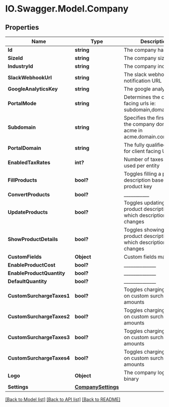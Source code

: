 # IO.Swagger.Model.Company
## Properties

Name | Type | Description | Notes
------------ | ------------- | ------------- | -------------
**Id** | **string** | The company hash id | [optional] 
**SizeId** | **string** | The company size ID | [optional] 
**IndustryId** | **string** | The company industry ID | [optional] 
**SlackWebhookUrl** | **string** | The slack webhook notification URL | [optional] 
**GoogleAnalyticsKey** | **string** | The google analytics key | [optional] 
**PortalMode** | **string** | Determines the client facing urls ie: subdomain,domain,iframe | [optional] 
**Subdomain** | **string** | Specifies the first part of the company domain ie acme in acme.domain.com | [optional] 
**PortalDomain** | **string** | The fully qualified domain for client facing URLS | [optional] 
**EnabledTaxRates** | **int?** | Number of taxes rates used per entity | [optional] 
**FillProducts** | **bool?** | Toggles filling a product description based on product key | [optional] 
**ConvertProducts** | **bool?** | ___________ | [optional] 
**UpdateProducts** | **bool?** | Toggles updating a product description which description changes | [optional] 
**ShowProductDetails** | **bool?** | Toggles showing a product description which description changes | [optional] 
**CustomFields** | **Object** | Custom fields map | [optional] 
**EnableProductCost** | **bool?** | ______________ | [optional] 
**EnableProductQuantity** | **bool?** | ______________ | [optional] 
**DefaultQuantity** | **bool?** | ______________ | [optional] 
**CustomSurchargeTaxes1** | **bool?** | Toggles charging taxes on custom surcharge amounts | [optional] 
**CustomSurchargeTaxes2** | **bool?** | Toggles charging taxes on custom surcharge amounts | [optional] 
**CustomSurchargeTaxes3** | **bool?** | Toggles charging taxes on custom surcharge amounts | [optional] 
**CustomSurchargeTaxes4** | **bool?** | Toggles charging taxes on custom surcharge amounts | [optional] 
**Logo** | **Object** | The company logo - binary | [optional] 
**Settings** | [**CompanySettings**](CompanySettings.md) |  | [optional] 

[[Back to Model list]](../README.md#documentation-for-models) [[Back to API list]](../README.md#documentation-for-api-endpoints) [[Back to README]](../README.md)

